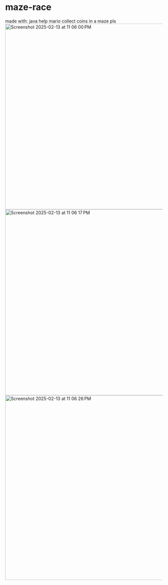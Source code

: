 # maze-race
made with: java 
help mario collect coins in a maze pls 
<img width="594" alt="Screenshot 2025-02-13 at 11 06 00 PM" src="https://github.com/user-attachments/assets/0830414a-c6ae-4513-81df-5092104a5b43" />
<img width="595" alt="Screenshot 2025-02-13 at 11 06 17 PM" src="https://github.com/user-attachments/assets/dd660064-65fb-4cdb-8201-7737a4cb210d" />
<img width="591" alt="Screenshot 2025-02-13 at 11 06 26 PM" src="https://github.com/user-attachments/assets/89454595-b93a-412a-adb5-d458421ed109" />
